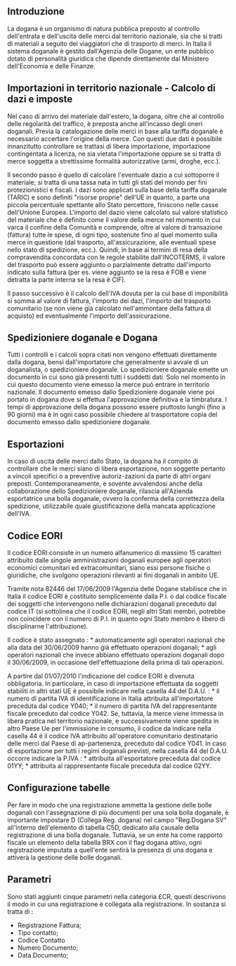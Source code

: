 ## Introduzione

La dogana è un organismo di natura pubblica preposto al controllo dell'entrata e dell'uscita delle merci dal territorio nazionale, sia che si tratti di materiali a seguito dei viaggiatori che di trasporto di merci. In Italia il sistema doganale è gestito dall'Agenzia delle Dogane, un ente pubblico dotato di personalità giuridica che dipende direttamente dal Ministero dell'Economia e delle Finanze.

## Importazioni in territorio nazionale - Calcolo di dazi e imposte

Nel caso di arrivo del materiale dall'estero, la dogana, oltre che al controllo delle regolarità del traffico, è preposta anche all'incasso degli oneri doganali. Previa la catalogazione delle merci in base alla tariffa doganale è necessario accertare l'origine della merce. Con questi due dati è possibile innanzitutto controllare se trattasi di libera importazione, importazione contingentata a licenza, ne sia vietata l'importazione oppure se si tratta di merce soggetta a strettissime formalità autorizzative (armi, droghe, ecc.).

Il secondo passo è quello di calcolare l'eventuale dazio a cui sottoporre il materiale; si tratta di una tassa nata in tutti gli stati del mondo per fini protezionistici e fiscali. I dazi sono applicati sulla base della tariffa doganale (TARIC) e sono definiti "risorse proprie" dell'UE in quanto, a parte una piccola percentuale spettante allo Stato percettore, finiscono nelle casse dell'Unione Europea.
L'importo del dazio viene calcolato sul valore statistico del materiale che è definito come il valore della merce nel momento in cui varca il confine della Comunità e comprende, oltre al valore di transazione (fattura) tutte le spese, di ogni tipo, sostenute fino al quel momento sulla merce in questione (dal trasporto, all'assicurazione, alle eventuali spese nello stato di spedizione, ecc.). Quindi, in base ai termini di resa della compravendita concordata con le regole stabilite dall'INCOTERMS, il valore del trasporto può essere aggiunto o parzialmente detratto dall'importo indicato sulla fattura (per es. viene aggiunto se la resa è FOB e viene detratta la parte interna se la resa è CIF).

Il passo successivo è il calcolo dell'IVA dovuta per la cui base di imponibilità si somma al valore di fattura, l'importo dei dazi, l'importo del trasporto comunitario (se non viene già calcolato nell'ammontare della fattura di acquisto) ed eventualmente l'importo dell'assicurazione.

## Spedizioniere doganale e Dogana

Tutti i controlli e i calcoli sopra citati non vengono effettuati direttamente dalla dogana, bensì dall'importatore che generalmente si avvale di un doganalista, o spedizioniere doganale.
Lo spedizioniere doganale emette un documento in cui sono già presenti tutti i suddetti dati. Solo nel momento in cui questo documento viene emesso la merce può entrare in territorio nazionale.
ll documento emesso dallo Spedizioniere doganale viene poi portato in dogana dove si effettua l'approvazione definitiva e la timbratura. I tempi di approvazione della dogana possono essere piuttosto lunghi (fino a 90 giorni) ma è in ogni caso possibile chiedere al trasportatore copia del documento emesso dallo spedizioniere doganale.

## Esportazioni

In caso di uscita delle merci dallo Stato, la dogana ha il compito di controllare che le merci siano di libera esportazione, non soggette pertanto a vincoli specifici o a preventive autoriz-zazioni da parte di altri organi preposti. Contemporaneamente, e sovente avvalendosi anche della collaborazione dello Spedizioniere doganale, rilascia all'Azienda esportatrice una bolla doganale, ovvero la conferma della correttezza della spedizione, utilizzabile quale giustificazione della mancata applicazione dell'IVA.

## Codice EORI

Il codice EORI consiste in un numero alfanumerico di massimo 15 caratteri attribuito dalle singole amministrazioni doganali europee agli operatori economici comunitari ed extracomunitari, siano essi persone fisiche o giuridiche, che svolgono operazioni rilevanti ai fini doganali in ambito UE.

Tramite nota 82446 del 17/06/2009 l'Agenzia delle Dogane stabilisce che in Italia il codice EORI è costituito semplicemente dalla P.I. o dal codice fiscale dei soggetti che intervengono nelle dichiarazioni doganali preceduto dal codice IT (si sottolinea che il codice EORI, negli altri Stati membri, potrebbe non coincidere con il numero di P.I. in quanto ogni Stato  membro è libero di disciplinarne l'attribuzione).

Il codice è stato assegnato : 
 \* automaticamente agli operatori nazionali che alla data del 30/06/2009 hanno già effettuato operazioni doganali;
 \* agli operatori nazionali che invece abbiano effettuato operazioni doganali dopo il 30/06/2009, in occasione dell'effettuazione della prima di tali operazioni.

A partire dal 01/07/2010 l'indicazione del codice EORI è divenuta obbligatoria.
In particolare, in caso di importazione effettuata da soggetti stabiliti in altri stati UE è possibile indicare nella casella 44 del D.A.U. : 
 \* il numero di partita IVA di identificazione in Italia attribuita all'importatore preceduta dal codice Y040;
 \* il numero di partita IVA del rappresentante fiscale preceduto dal codice Y042.
Se, tuttavia, la merce viene immessa in libera pratica nel territorio nazionale, e successivamente viene spedita in altro Paese Ue per l'immissione in consumo, il codice da indicare nella casella 44 è il codice IVA attribuito all'operatore comunitario destinatario delle merci dal Paese di ap-partenenza, preceduto dal codice Y041.
In caso di esportazione per tutti i regimi doganali previsti, nella casella 44 del D.A.U. occorre indicare la P.IVA : 
 \* attribuita all'esportatore preceduta dal codice 01YY;
 \* attribuita al rappresentante fiscale preceduta dal codice 02YY.

## Configurazione tabelle

Per fare in modo che una registrazione ammetta la gestione delle bolle doganali con l'assegnazione di più documenti per una sola bolla doganale, è importante impostare D (Collega Reg. dogana) nel campo "Reg.Dogana SV" all'interno dell'elemento di tabella C5D, dedicato alla causale della registrazione di una bolla doganale.
Tuttavia, se un ente ha come rapporto fiscale un elemento della tabella BRX con il flag dogana attivo, ogni registrazione imputata a quell'ente sentirà la presenza di una dogana e attiverà la gestione delle bolle doganali.

## Parametri

Sono stati aggiunti cinque parametri nella categoria £CR, questi descrivono il modo in cui una registrazione è collegata alla registrazione.
In sostanza si tratta di : 

-  Registrazione Fattura;
-  Tipo contatto;
-  Codice Contatto
-  Numero Documento;
-  Data Documento;


